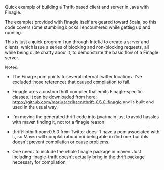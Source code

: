 Quick example of building a Thrift-based client and server in Java with Finagle.

The examples provided with Finagle itself are geared toward Scala, so this code covers some stumbling blocks I encountered while getting up and running.

This is just a quick program I run through IntelliJ to create a server and clients, which issue a series of blocking and non-blocking requests, all while being quite chatty about it, to demonstrate the basic flow of a Finagle server.

Notes:

* The Finagle pom points to several internal Twitter locations.  I've excluded those references that caused compilation to fail.

* Finagle uses a custom thrift compiler that emits Finagle-specific classes.  It can be downloaded from here: https://github.com/mariusaeriksen/thrift-0.5.0-finagle and is built and used in the usual way.

* I'm moving the generated thrift code into java/main just to avoid hassles with maven finding it, not for a finagle reason

* thrift:libthrift:pom:0.5.0 from Twitter doesn't have a pom associated with it, so Maven will complain about not being able to find one, but this doesn't prevent compilation or cause problems.

* One needs to include the whole finagle package in maven.  Just including finagle-thrift doesn't actually bring in the thrift package necessary for compilation

